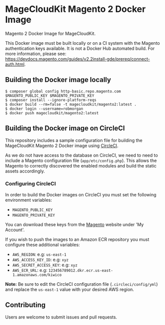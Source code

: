 # MageCloudKit Magento 2 Docker Image

Magento 2 Docker Image for MageCloudKit.

This Docker image must be built locally or on a CI system with the Magento authentication keys available.
It is not a Docker Hub automated build. For more information, please see:
https://devdocs.magento.com/guides/v2.2install-gde/prereq/connect-auth.html.

## Building the Docker image locally

    $ composer global config http-basic.repo.magento.com $MAGENTO_PUBLIC_KEY $MAGENTO_PRIVATE_KEY
    $ composer install --ignore-platform-reqs
    $ docker build --rm=false -t magecloudkit/magento2:latest .
    $ docker login --username=robmorgan
    $ docker push magecloudkit/magento2:latest

## Building the Docker image on CircleCI

This repository includes a sample configuration file for building the MageCloudKit Magento 2
Docker image using [CircleCI](https://circleci.com).

As we do not have access to the database on CircleCI, we need to need to include a Magento configuration file
(`app/etc/config.php`). This allows the Magento to correctly discovered the enabled modules and
build the static assets accordingly.

### Configuring CircleCI

In order to build the Docker images on CircleCI you must set the following environment variables:

 * `MAGENTO_PUBLIC_KEY`
 * `MAGENTO_PRIVATE_KEY`

 You can download these keys from the [Magento](https://magento.com) website under 'My Account'.

If you wish to push the images to an Amazon ECR repository you must configure these additional variables:

 * `AWS_REGION`: e.g: `us-east-1`
 * `AWS_ACCESS_KEY_ID`: e.g: `xyz`
 * `AWS_SECRET_ACCESS_KEY`: e.g: `xyz`
 * `AWS_ECR_URL`: e.g: `123456789012.dkr.ecr.us-east-1.amazonaws.com/kiwico`

**Note:** Be sure to edit the CircleCI configuration file (`.circleci/config/yml`) and replace the
`us-east-1` value with your desired AWS region.

## Contributing

Users are welcome to submit issues and pull requests.
